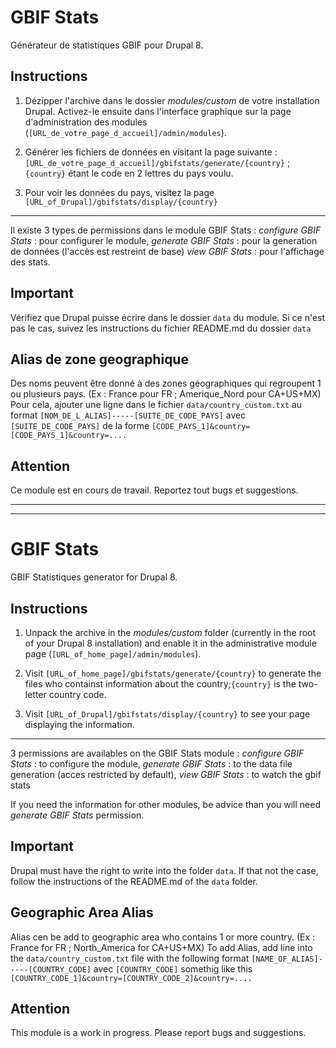 GBIF Stats
==========

Générateur de statistiques GBIF pour Drupal 8.

Instructions
------------

1. Dézipper l'archive dans le dossier *modules/custom* de votre installation Drupal. Activez-le ensuite dans l'interface graphique sur la page d'administration des modules (`[URL_de_votre_page_d_accueil]/admin/modules`).

2. Générer les fichiers de données en visitant la page suivante : `[URL_de_votre_page_d_accueil]/gbifstats/generate/{country}` ; `{country}` étant le code en 2 lettres du pays voulu.

3. Pour voir les données du pays, visitez la page `[URL_of_Drupal]/gbifstats/display/{country}`

---

Il existe 3 types de permissions dans le module GBIF Stats : 
    *configure GBIF Stats* : pour configurer le module, 
    *generate GBIF Stats* : pour la generation de données (l'accès est restreint de base) 
    *view GBIF Stats* : pour l'affichage des stats.

Important
---------
Vérifiez que Drupal puisse écrire dans le dossier `data` du module. Si ce n'est pas le cas, suivez les instructions du fichier README.md du dossier `data` 

Alias de zone geographique
--------------------------
Des noms peuvent être donné à des zones géographiques qui regroupent 1 ou plusieurs pays. (Ex : France pour FR ; Amerique_Nord pour CA+US+MX) 
Pour cela, ajouter une ligne dans le fichier `data/country_custom.txt` au format `[NOM_DE_L_ALIAS]-----[SUITE_DE_CODE_PAYS]` avec `[SUITE_DE_CODE_PAYS]` de la forme `[CODE_PAYS_1]&country=[CODE_PAYS_1]&country=....`

Attention
---------
Ce module est en cours de travail. Reportez tout bugs et suggestions.

---
---

GBIF Stats
==========

GBIF Statistiques generator for Drupal 8.

Instructions
------------

1. Unpack the archive in the *modules/custom* folder (currently in the root of your Drupal 8 installation) and enable it in the administrative module page (`[URL_of_home_page]/admin/modules`).

2. Visit `[URL_of_home_page]/gbifstats/generate/{country}` to generate the files who containst information about the country;`{country}` is the two-letter country code.

3. Visit `[URL_of_Drupal]/gbifstats/display/{country}` to see your page displaying the information.

---

3 permissions are availables on the GBIF Stats module : 
    *configure GBIF Stats* : to configure the module, 
    *generate GBIF Stats* : to the data file generation (acces restricted by default), 
    *view GBIF Stats* : to watch the gbif stats

If you need the information for other modules, be advice than you will need *generate GBIF Stats* permission.

Important
---------
Drupal must have the right to write into the folder `data`. If that not the case, follow the instructions of the README.md of the `data` folder. 

Geographic Area Alias
----------------------
Alias cen be add to geographic area who contains 1 or more country. (Ex : France for FR ; North_America for CA+US+MX) 
To add Alias, add line into the `data/country_custom.txt` file with the following format `[NAME_OF_ALIAS]-----[COUNTRY_CODE]` avec `[COUNTRY_CODE]` somethig like this `[COUNTRY_CODE_1]&country=[COUNTRY_CODE_2]&country=....`


Attention
---------
This module is a work in progress. Please report bugs and suggestions.
